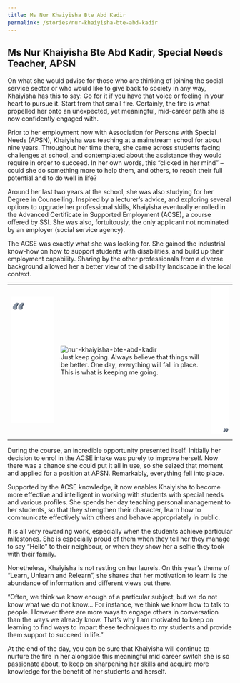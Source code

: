 ```yaml
---
title: Ms Nur Khaiyisha Bte Abd Kadir
permalink: /stories/nur-khaiyisha-bte-abd-kadir
---
```


## Ms Nur Khaiyisha Bte Abd Kadir, Special Needs Teacher, APSN

On what she would advise for those who are thinking of joining the social service sector or who would like to give back to society 
in any way, Khaiyisha has this to say: Go for it if you have that voice or feeling in your heart to pursue it. Start from that small 
fire. Certainly, the fire is what propelled her onto an unexpected, yet meaningful, mid-career path she is now confidently engaged 
with.

Prior to her employment now with Association for Persons with Special Needs (APSN), Khaiyisha was teaching at a mainstream school 
for about nine years. Throughout her time there, she came across students facing challenges at school, and contemplated about the 
assistance they would require in order to succeed. In her own words, this “clicked in her mind” – could she do something more to 
help them, and others, to reach their full potential and to do well in life? 
 
Around her last two years at the school, she was also studying for her Degree in Counselling. Inspired by a lecturer’s advice, and 
exploring several options to upgrade her professional skills, Khaiyisha eventually enrolled in the Advanced Certificate in Supported 
Employment (ACSE), a course offered by SSI. She was also, fortuitously, the only applicant not nominated by an employer (social 
service agency).

The ACSE was exactly what she was looking for. She gained the industrial know-how on how to support students with disabilities, and 
build up their employment capability. Sharing by the other professionals from a diverse background allowed her a better view of the 
disability landscape in the local context.


|  |  |  |
|--|--|--|
|![buffer](/images/stories/within_stories/left-quote-w-buffer-2.png) |![nur-khaiyisha-bte-abd-kadir](/images/stories/within_stories/nur-khaiyisha-bte-abd-kadir.png) <br> Just keep going. Always believe that things will be better. One day, everything will fall in place. This is what is keeping me going.| ![buffer](/images/stories/within_stories/right-quote-w-buffer-4.png)   |
|  |  |  |

During the course, an incredible opportunity presented itself. Initially her decision to enrol in the ACSE intake was purely to 
improve herself. Now there was a chance she could put it all in use, so she seized that moment and applied for a position at APSN. 
Remarkably, everything fell into place.

Supported by the ACSE knowledge, it now enables Khaiyisha to become more effective and intelligent in working with students with 
special needs and various profiles. She spends her day teaching personal management to her students, so that they strengthen their 
character, learn how to communicate effectively with others and behave appropriately in public.

It is all very rewarding work, especially when the students achieve particular milestones. She is especially proud of them when they 
tell her they manage to say “Hello” to their neighbour, or when they show her a selfie they took with their family.

Nonetheless, Khaiyisha is not resting on her laurels. On this year’s theme of “Learn, Unlearn and Relearn”, she shares that her 
motivation to learn is the abundance of information and different views out there.
 
“Often, we think we know enough of a particular subject, but we do not know what we do not know… For instance, we think we know how 
to talk to people. However there are more ways to engage others in conversation than the ways we already know. That’s why I am 
motivated to keep on learning to find ways to impart these techniques to my students and provide them support to succeed in life.”

At the end of the day, you can be sure that Khaiyisha will continue to nurture the fire in her alongside this meaningful mid career 
switch she is so passionate about, to keep on sharpening her skills and acquire more knowledge for the benefit of her students and 
herself.

 

